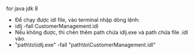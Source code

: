 for java jdk 8

- Để chạy được idl file, vào terminal nhập dòng lệnh:
- idlj -fall CustomerManagement.idl
- Nếu không được, thì chèn thêm path chứa idlj.exe và path chứa file .idl vào.
- "path\to\idlj.exe" -fall "path\to\CustomerManagement.idl"
